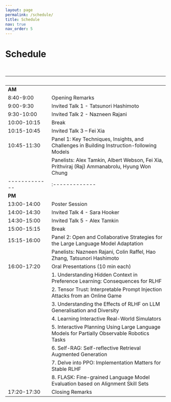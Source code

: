 ```yaml
---
layout: page
permalink: /schedule/
title: Schedule
nav: true
nav_order: 5
---
```

# Schedule
<br>

| &nbsp;&nbsp;&nbsp;&nbsp;&nbsp;&nbsp;&nbsp;&nbsp;&nbsp;&nbsp;&nbsp;&nbsp;&nbsp; | &nbsp;&nbsp;&nbsp;|
|-------------|:-------------|
|__AM__&nbsp;&nbsp;&nbsp;&nbsp;&nbsp;&nbsp;&nbsp;&nbsp;&nbsp;&nbsp;&nbsp;&nbsp;&nbsp;&nbsp;&nbsp;&nbsp;&nbsp;&nbsp;&nbsp;&nbsp;||
| 8:40-9:00 | Opening Remarks |
| 9:00-9:30 | Invited Talk 1 - Tatsunori Hashimoto |
| 9:30-10:00 | Invited Talk 2 - Nazneen Rajani |
| 10:00-10:15 | Break |
| 10:15-10:45 | Invited Talk 3 – Fei Xia |
| 10:45-11:30 | Panel 1: Key Techniques, Insights, and Challenges in Building Instruction-following Models
|  | Panelists: Alex Tamkin, Albert Webson, Fei Xia, Prithviraj (Raj) Ammanabrolu, Hyung Won Chung |
|-------------|:-------------|
|__PM__||
| 13:00-14:00 | Poster Session |
| 14:00-14:30 | Invited Talk 4 - Sara Hooker |
| 14:30-15:00 | Invited Talk 5 - Alex Tamkin |
| 15:00-15:15 | Break  |
| 15:15-16:00  | Panel 2: Open and Collaborative Strategies for the Large Language Model Adaptation|
|  | Panelists: Nazneen Rajani, Colin Raffel, Hao Zhang, Tatsunori Hashimoto |
| 16:00-17:20 | Oral Presentations (10 min each) |
| | 1. Understanding Hidden Context in Preference Learning: Consequences for RLHF |
| | 2. Tensor Trust: Interpretable Prompt Injection Attacks from an Online Game |
| | 3. Understanding the Effects of RLHF on LLM Generalisation and Diversity |
| | 4. Learning Interactive Real-World Simulators |
| | 5. Interactive Planning Using Large Language Models for Partially Observable Robotics Tasks |
| | 6. Self-RAG: Self-reflective Retrieval Augmented Generation |
| | 7. Delve into PPO: Implementation Matters for Stable RLHF |
| | 8. FLASK: Fine-grained Language Model Evaluation based on Alignment Skill Sets |
| 17:20-17:30 | Closing Remarks |
